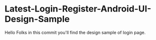 # Latest-Login-Register-Android-UI-Design-Sample
Hello Folks in this commit you'll find the design sample of login page.
